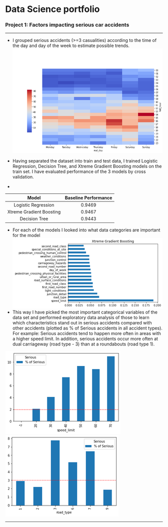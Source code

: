 # Data Science portfolio
### Project 1: Factors impacting serious car accidents
***
* I grouped serious accidents (>=3 casualities) according to the time of the day and day of the week to estimate possible trends.
![](/Figures/heatmap.png)

* Having separated the dataset into train and test data, I trained Logistic Regression, Decision Tree, and Xtreme Gradient Boosting models on the train set. I have evaluated performance of the 3 models by cross validation.
*
  
 | **Model**	                  | **Baseline Performance** | 
 | :----: | :----:|
 | Logistic Regression     | 0.9469 |                
| Xtreme Gradient Boosting | 0.9467 |                
| Decision Tree           | 0.9443 |                  
* For each of the models I looked into what data categories are important for the model
![](/Figures/Xgb_features.png)
* This way I have picked the most important categorical variables of the data set and performed exploratory data analysis of those to learn which characteristics stand out in serious accidents compared with other accidents (plotted as % of Serious accidents in all accident types). For example: Serious accidents tend to happen more often in areas with a higher speed limit. In addition, serious accidents occur more often at dual carriageway (road type - 3) than at a roundabouts (road type 1).

![](/Figures/speed.png)
![](/Figures/road_type.png)
   
   
***


